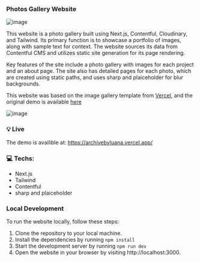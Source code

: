 
### Photos Gallery Website

![image](https://github.com/user-attachments/assets/6748c7f1-fb16-44c8-a1ff-a60036e70be7)


This website is a photo gallery built using Next.js, Contentful, Cloudinary, and Tailwind. Its primary function is to showcase a portfolio of images, along with sample text for context. The website sources its data from Contentful CMS and utilizes static site generation for its page rendering.

Key features of the site include a photo gallery with images for each project and an about page. The site also has detailed pages for each photo, which are created using static paths, and uses sharp and plaiceholder for blur backgrounds.

This website was based on the image gallery template from [Vercel](https://vercel.com?utm_source=github&utm_medium=readme&utm_campaign=next-example), and the original demo is available [here](https://nextconf-images.vercel.app/)


![image](https://github.com/user-attachments/assets/0046d397-daf1-4042-8682-4fc27fcf55a3)


### :bulb: Live

The demo is availible at: https://archivebyluana.vercel.app/

 ### :computer: Techs:

- Next.js 
- Tailwind
- Contentful
- sharp and plaiceholder

###  Local Development

To run the website locally, follow these steps:

1. Clone the repository to your local machine.
2. Install the dependencies by running ```npm install```
3. Start the development server by running ```npm run dev ```
4. Open the website in your browser by visiting http://localhost:3000.

